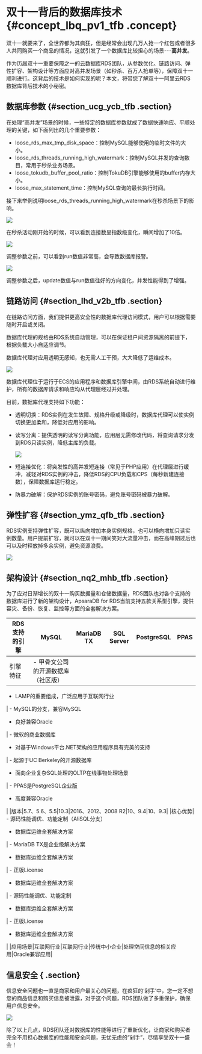 # 双十一背后的数据库技术 {#concept_lbq_pv1_tfb .concept}

双十一就要来了，全世界都为其疯狂，但是经常会出现几万人抢一个红包或者很多人共同购买一个商品的情况，这就引发了一个数据库比较担心的场景---**高并发**。

作为历届双十一重要保障之一的云数据库RDS团队，从参数优化、链路访问、弹性扩容、架构设计等方面应对高并发场景（如秒杀、百万人抢单等），保障双十一顺利进行。这背后的技术是如何实现的呢？本文，将带您了解双十一阿里云RDS数据库背后技术的小秘密。

## 数据库参数 {#section_ucg_ycb_tfb .section}

在处理“高并发”场景的时候，一些特定的数据库参数就成了数据快速响应、平顺处理的关键，如下面列出的几个重要参数：

-   loose\_rds\_max\_tmp\_disk\_space：控制MySQL能够使用的临时文件的大小。
-   loose\_rds\_threads\_running\_high\_watermark：控制MySQL并发的查询数目，常用于秒杀业务场景。
-   loose\_tokudb\_buffer\_pool\_ratio：控制TokuDB引擎能够使用的buffer内存大小。
-   loose\_max\_statement\_time：控制MySQL查询的最长执行时间。

接下来举例说明loose\_rds\_threads\_running\_high\_watermark在秒杀场景下的影响。

![](http://static-aliyun-doc.oss-cn-hangzhou.aliyuncs.com/assets/img/61705/154234819431056_zh-CN.png)

在秒杀活动刚开始的时候，可以看到连接数呈指数级变化，瞬间增加了10倍。

![](http://static-aliyun-doc.oss-cn-hangzhou.aliyuncs.com/assets/img/61705/154234819431057_zh-CN.png)

调整参数之前，可以看到run数值非常高，会导致数据库报警。

![](http://static-aliyun-doc.oss-cn-hangzhou.aliyuncs.com/assets/img/61705/154234819431058_zh-CN.png)

调整参数之后，update数值与run数值往好的方向变化，并发性能得到了增强。

## 链路访问 {#section_lhd_v2b_tfb .section}

在链路访问方面，我们提供更高安全性的数据库代理访问模式，用户可以根据需要随时开启或关闭。

数据库代理的规格由RDS系统自动管理，可以在保证租户间资源隔离的前提下，根据负载大小自适应调节。

数据库代理对应用透明无感知，也无需人工干预，大大降低了运维成本。

![](http://static-aliyun-doc.oss-cn-hangzhou.aliyuncs.com/assets/img/61705/154234819431059_zh-CN.png)

数据库代理位于运行于ECS的应用程序和数据库引擎中间，由RDS系统自动进行维护，所有的数据库请求和响应均从代理层经过并处理。

目前，数据库代理支持如下功能：

-   透明切换：RDS实例在发生故障、规格升级或降级时，数据库代理可以使实例切换更加柔和，降低对应用的影响。
-   读写分离：提供透明的读写分离功能，应用层无需修改代码，将查询请求分发到RDS只读实例，降低主库的负载。

    ![](http://static-aliyun-doc.oss-cn-hangzhou.aliyuncs.com/assets/img/61705/154234819431060_zh-CN.png)

-   短连接优化：将突发性的高并发短连接（常见于PHP应用）在代理层进行缓冲，减轻对RDS实例的冲击，降低RDS的CPU负载和CPS（每秒新建连接数），保障数据库运行稳定。
-   防暴力破解：保护RDS实例的账号密码，避免账号密码被暴力破解。

## 弹性扩容 {#section_ymz_qfb_tfb .section}

RDS实例支持弹性扩容，既可以纵向增加本身实例规格，也可以横向增加只读实例数量。用户提前扩容，就可以在双十一期间笑对大流量冲击，而在高峰期过后也可以及时释放掉多余实例，避免资源浪费。

![](http://static-aliyun-doc.oss-cn-hangzhou.aliyuncs.com/assets/img/61705/154234819431063_zh-CN.png)

## 架构设计 {#section_nq2_mhb_tfb .section}

为了应对日渐增长的双十一购买数据量和仓储数据量，RDS团队也对各个支持的数据库进行了新的架构设计，ApsaraDB for RDS当前支持五款关系型引擎，提供容灾、备份、恢复、监控等方面的全套解决方案。

|RDS支持的引擎|MySQL|MariaDB TX|SQL Server|PostgreSQL|PPAS|
|--------|-----|----------|----------|----------|----|
|引擎特征| -   甲骨文公司的开源数据库（社区版）
-   LAMP的重要组成，广泛应用于互联网行业

 | -   MySQL的分支，兼容MySQL
-   良好兼容Oracle

 | -   微软的商业数据库
-   对基于Windows平台.NET架构的应用程序具有完美的支持

 | -   起源于UC Berkeley的开源数据库
-   面向企业复杂SQL处理的OLTP在线事物处理场景

 | -   PPAS是PostgreSQL企业版
-   高度兼容Oracle

 |
|版本|5.7、5.6、5.5|10.3|2016、2012、2008 R2|10、9.4|10、9.3|
|核心优势| -   源码性能调优、功能定制（AliSQL分支）
-   数据库运维全套解决方案

 | -   MariaDB TX是企业级解决方案
-   数据库运维全套解决方案

 | -   正版License
-   数据库运维全套解决方案

 | -   源码性能调优、功能定制
-   数据库运维全套解决方案

 | -   正版License
-   数据库运维全套解决方案

 |
|应用场景|互联网行业|互联网行业|传统中小企业|处理空间信息的相关应用|Oracle兼容应用|

## 信息安全 { .section}

信息安全问题也一直是商家和用户最关心的问题，在疯狂的‘剁手’中，您一定不想您的商品信息和购买信息被泄露，对于这个问题，RDS团队做了多重保护，确保用户信息安全。

![](http://static-aliyun-doc.oss-cn-hangzhou.aliyuncs.com/assets/img/61705/154234819431062_zh-CN.png)

除了以上几点，RDS团队还对数据库的性能等进行了重新优化，让商家和购买者完全不用担心数据库的性能和安全问题，无忧无虑的“剁手”，尽情享受双十一盛会！


